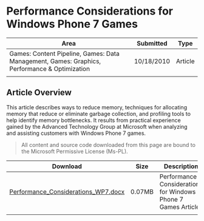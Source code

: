 # Performance Considerations for Windows Phone 7 Games

|Area|Submitted|Type|
|-|-|-|
Games: Content Pipeline, Games: Data Management, Games: Graphics, Performance & Optimization|10/18/2010|Article
||||

## Article Overview

This article describes ways to reduce memory, techniques for allocating memory that reduce or eliminate garbage collection, and profiling tools to help identify memory bottlenecks. It results from practical experience gained by the Advanced Technology Group at Microsoft when analyzing and assisting customers with Windows Phone 7 games.

> All content and source code downloaded from this page are bound to the Microsoft Permissive License (Ms-PL).

Download | Size | Description
---|---|---|
[Performance_Considerations_WP7.docx](https://github.com/SimonDarksideJ/XNAGameStudio/raw/archive/Documents/Performance_Considerations_WP7.docx?raw=true) | 0.07MB | Performance Considerations for Windows Phone 7 Games Article.
||||